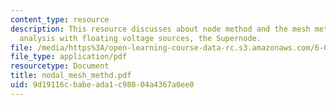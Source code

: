 ```yaml
---
content_type: resource
description: This resource discusses about node method and the mesh method and nodal
  analysis with floating voltage sources, the Supernode.
file: /media/https%3A/open-learning-course-data-rc.s3.amazonaws.com/6-071j-introduction-to-electronics-signals-and-measurement-spring-2006/9d19116cbabeada1c98004a4367a0ee0_nodal_mesh_methd.pdf
file_type: application/pdf
resourcetype: Document
title: nodal_mesh_methd.pdf
uid: 9d19116c-babe-ada1-c980-04a4367a0ee0
---
```

